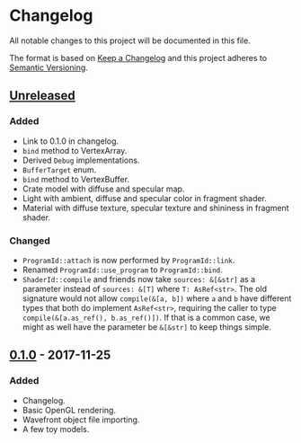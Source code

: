 # Changelog

All notable changes to this project will be documented in this file.

The format is based on [Keep a Changelog](http://keepachangelog.com/en/1.0.0/)
and this project adheres to [Semantic Versioning](http://semver.org/spec/v2.0.0.html).

## [Unreleased]
### Added
- Link to 0.1.0 in changelog.
- `bind` method to VertexArray.
- Derived `Debug` implementations.
- `BufferTarget` enum.
- `bind` method to VertexBuffer.
- Crate model with diffuse and specular map.
- Light with ambient, diffuse and specular color in fragment shader.
- Material with diffuse texture, specular texture and shininess in fragment shader.

### Changed
- `ProgramId::attach` is now performed by `ProgramId::link`.
- Renamed `ProgramId::use_program` to `ProgramId::bind`.
- `ShaderId::compile` and friends now take `sources: &[&str]` as a parameter
  instead of `sources: &[T]` where `T: AsRef<str>`. The old signature would not
  allow `compile(&[a, b])` where `a` and `b` have different types that both do
  implement `AsRef<str>`, requiring the caller to type `compile(&[a.as_ref(),
  b.as_ref()])`. If that is a common case, we might as well have the parameter
  be `&[&str]` to keep things simple.

## [0.1.0] - 2017-11-25
### Added
- Changelog.
- Basic OpenGL rendering.
- Wavefront object file importing.
- A few toy models.

[Unreleased]: https://github.com/mickvangelderen/opengl-rust/compare/v0.1.0...HEAD
[0.1.0]: https://github.com/mickvangelderen/opengl-rust/tree/v0.1.0
